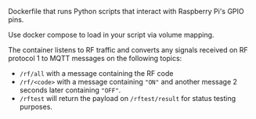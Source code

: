 Dockerfile that runs Python scripts that interact with Raspberry Pi's GPIO pins.

Use docker compose to load in your script via volume mapping.

The container listens to RF traffic and converts any signals received on RF protocol 1 to MQTT messages on the following topics:
* `/rf/all` with a message containing the RF code
* `/rf/<code>` with a message containing `"ON"` and another message 2 seconds later containing `"OFF"`.
* `/rftest` will return the payload on `/rftest/result` for status testing purposes.


